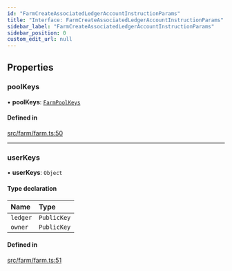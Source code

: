 ```yaml
---
id: "FarmCreateAssociatedLedgerAccountInstructionParams"
title: "Interface: FarmCreateAssociatedLedgerAccountInstructionParams"
sidebar_label: "FarmCreateAssociatedLedgerAccountInstructionParams"
sidebar_position: 0
custom_edit_url: null
---
```


## Properties

### poolKeys

• **poolKeys**: [`FarmPoolKeys`](../modules.md#farmpoolkeys)

#### Defined in

[src/farm/farm.ts:50](https://github.com/alpha-defi/raydium-sdk/blob/108ded9/src/farm/farm.ts#L50)

___

### userKeys

• **userKeys**: `Object`

#### Type declaration

| Name | Type |
| :------ | :------ |
| `ledger` | `PublicKey` |
| `owner` | `PublicKey` |

#### Defined in

[src/farm/farm.ts:51](https://github.com/alpha-defi/raydium-sdk/blob/108ded9/src/farm/farm.ts#L51)

